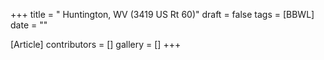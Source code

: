 +++
title = " Huntington, WV (3419 US Rt 60)"
draft = false
tags = [BBWL]
date = ""

[Article]
contributors = []
gallery = []
+++